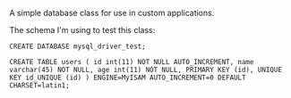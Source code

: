 A simple database class for use in custom applications.

The schema I'm using to test this class:

`CREATE DATABASE mysql_driver_test;`

`CREATE TABLE users (
  id int(11) NOT NULL AUTO_INCREMENT,
  name varchar(45) NOT NULL,
  age int(11) NOT NULL,
  PRIMARY KEY (id),
  UNIQUE KEY id_UNIQUE (id)
) ENGINE=MyISAM AUTO_INCREMENT=0 DEFAULT CHARSET=latin1;`